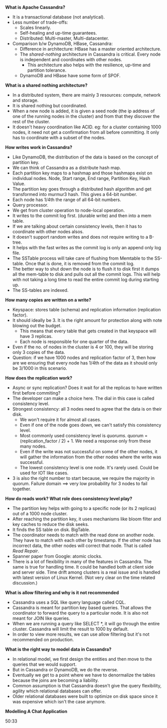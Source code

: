 <!-- Source: https://www.youtube.com/watch?v=V1EO_0i3RNA&ab_channel=TheGeekNarrator -->

**What is Apache Cassandra?**
* It is a transactional database (not analytical).
* Less number of trade-offs:
    * Scales linearly.
    * Self-healing and up-time guarantees.
    * Distributed: Multi-master, Multi-datacenter.
* Comparison b/w DynamoDB, HBase, Cassandra:
    * Difference in architecture: HBase has a master oriented architecture.
    * The *shared-nothing* architecture in Cassandra is critical. Every node is independent and coordinates with other nodes.
        * This architecture also helps with the resilience, up-time and partition tolerance.
    * DynamoDB and HBase have some form of SPOF.

**What is a shared nothing architecture?**
* In a distributed system, there are mainly 3 resources: compute, network and storage.
* It is shared nothing but coordinated.
* When a new node is added, it is given a seed node (the ip address of one of the running nodes in the cluster) and from that they discover the rest of the cluster.
* It doesn't heavy coordination like ACID. eg: for a cluster containing 1000 nodes, it need not get a confirmation from all before committing. It only has to coordinate with a subset of the nodes.

**How writes work in Cassandra?**
* Like DynamoDB, the distribution of the data is based on the concept of partition key.
* We can think of Cassandra as a distribute hash map.
* Each partition key maps to a hashmap and those hashmaps exist on individual nodes.
    Node, Start range, End range, Partition Key, Hash Value.
* The partition key goes through a distributed hash algorithm and get transformed into murmur3 hash. This gives a 64-bit number.
* Each node has 1/4th the range of all 64-bit numbers.
* Query processor.
* We get from cluster operation to node-local operation.
* It writes to the commit log first. (durable write) and then into a mem table.
* If we are talking about certain consistency levels, then it has to coordinate with other nodes alsos.
* It doesn't support random writes and does not require writing to a B-tree.
* It helps with the fast writes as the commit log is only an append only log file.
* The SSTable process will take care of flushing from Memtable to the SS-table. Once that is done, it is removed from the commit log.
* The better way to shut down the node is to flush it to disk first it dumps all the mem-table to disk and pulls out all the commit logs. This will help with not taking a long time to read the entire commit log during starting up.
* The SS-tables are indexed.

**How many copies are written on a write?**
* Keyspace: stores table (schema) and replication information (replication factor).
* It should ideally be 3. It is the right amount for protection along with note blowing out the budget.
    * This means that every table that gets created in that keyspace will have 3 replicas.
    * Each node is responsible for one quarter of the data.
* Even if the no. of nodes in the cluster is 4 or 100, they will be storing only 3 copies of the data.
* Question: if we have 1000 nodes and replication factor of 3, then how are we ensuring that every node has 1/4th of the data as it should only be 3/1000 in this scenario.

**How does the replication work?**
* Async or sync replication? Does it wait for all the replicas to have written first before commiting?
* The developer can make a choice here. The dial in this case is called consistency level.
* Strongest consistency: all 3 nodes need to agree that the data is on their disk.
    * We won't require it for almost all cases.
    * Even if one of the node goes down, we can't satisfy this consistency level.
    * Most commonly used consistency level is *quorums*. quorum = (replication_factor / 2) + 1. We need a response only from these many nodes.
    * Even if the write was not successful on some of the other nodes, it will gather the information from the other nodes where the write was successful.
    * The lowest consistency level is one node. It's rarely used. Could be used for IOT like cases.
* 3 is also the right number to start because, we require the majority in quorum. Failure domain ==> very low probability for 3 nodes to fail together.

**How do reads work? What role does consistency level play?**
* The partition key helps with going to a specific node (or its 2 replicas) out of a 1000 node cluster.
* After reaching the partition key, it uses mechanisms like bloom filter and key caches to reduce the disk seeks.
* It finds the SS table on disk. BigTable.
* The coordinator needs to match with the read done on another node. They have to match with each other by timestamp. If the other node has incorrect data, the other nodes will correct that node. That is called *Read Repair*.
* Spanner paper from Google: atomic clocks.
* There is a lot of flexibility in many of the features in Cassandra. The same is true for handling time. It could be handled both at client side and server side. Time drift among clusters is a real issue and is handled with latest version of Linux Kernel.
    (Not very clear on the time related discussion.)

**What is allow filtering and why is it not recommended**
* Cassandra uses a SQL like query language called CQL.
* Cassandra is meant for partition key based queries. That allows the coordinator to forward the query to a particular node. It is also not meant for JOIN like queries.
* When we are running a query like SELECT *, it will go through the entire cluster. Cassandra will limit the result to 1000 by default.
* In order to view more results, we can use allow filtering but it's not recommended on production.

**What is the right way to model data in Cassandra?**
* In relational model, we first design the entities and then move to the queries that we would support.
* But in Cassandra or DynamoDB, we do the reverse.
* Eventually we get to a point where we have to denormalize the tables because the joins are becoming a liability.
* Common assumption is that Cassandra doesn't give the query flexibility, agility which relational databases can offer.
* Older relational databases were built to optimize on disk space since it was expensive which isn't the case anymore.

**Modelling A Chat Application**

50:33